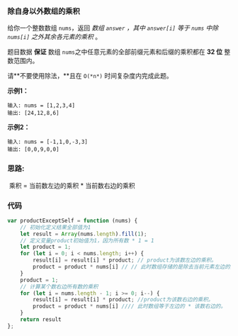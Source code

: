 ### 除自身以外数组的乘积

给你一个整数数组 `nums`，返回 *数组 `answer` ，其中 `answer[i]` 等于 `nums` 中除 `nums[i]` 之外其余各元素的乘积* 。

题目数据 **保证** 数组 `nums`之中任意元素的全部前缀元素和后缀的乘积都在 **32 位** 整数范围内。

请**不要使用除法，**且在 `O(*n*)` 时间复杂度内完成此题。

**示例1：**

```
输入: nums = [1,2,3,4]
输出: [24,12,8,6]
```

**示例2：**

```
输入: nums = [-1,1,0,-3,3]
输出: [0,0,9,0,0]
```

### 思路:

​	乘积 = 当前数左边的乘积 * 当前数右边的乘积

### 代码

```js
var productExceptSelf = function (nums) {
    // 初始化定义结果全部值为1
    let result = Array(nums.length).fill(1);
    // 定义变量product初始值为1，因为所有数 * 1 = 1
    let product = 1;
    for (let i = 0; i < nums.length; i++) {
        result[i] = result[i] * product; // product为该数左边的乘积。
        product = product * nums[i] // // 此时数组存储的是除去当前元素左边的元素乘积
    }
    product = 1;
    // 计算某个数右边所有数的乘积
    for (let i = nums.length - 1; i >= 0; i--) {
        result[i] = result[i] * product; //product为该数右边的乘积。
        product = product * nums[i] //// 此时数组等于左边的 * 该数右边的。
    }
    return result
};
```



